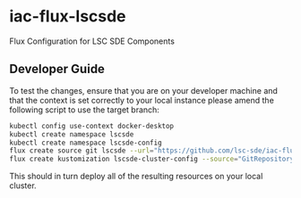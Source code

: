 # iac-flux-lscsde
Flux Configuration for LSC SDE Components

## Developer Guide
To test the changes, ensure that you are on your developer machine and that the context is set correctly to your local instance please amend the following script to use the target branch:

```bash
kubectl config use-context docker-desktop
kubectl create namespace lscsde
kubectl create namespace lscsde-config
flux create source git lscsde --url="https://github.com/lsc-sde/iac-flux-lscsde" --branch=issues/sjt/7-local-env --namespace=lscsde
flux create kustomization lscsde-cluster-config --source="GitRepository/lscsde" --namespace=lscsde --path="./clusters/local" --interval=1m --prune=true --health-check-timeout=10m --wait=false
```

This should in turn deploy all of the resulting resources on your local cluster.

